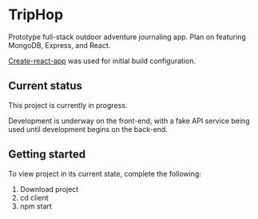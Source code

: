 # TripHop

Prototype full-stack outdoor adventure journaling app. Plan on featuring MongoDB, Express, and React.

[Create-react-app](https://github.com/facebookincubator/create-react-app) was used for initial build configuration.

## Current status

This project is currently in progress.

Development is underway on the front-end, with a fake API service being used until development begins on the back-end.

## Getting started

To view project in its current state, complete the following:

1. Download project
2. cd client
3. npm start
